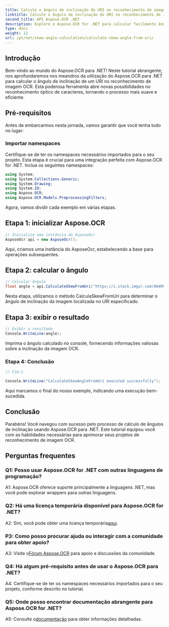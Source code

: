 ```yaml
---
title: Calcule o ângulo de inclinação do URI no reconhecimento de imagem OCR
linktitle: Calcule o ângulo de inclinação do URI no reconhecimento de imagem OCR
second_title: API Aspose.OCR .NET
description: Explore o Aspose.OCR for .NET para calcular facilmente ângulos de inclinação no reconhecimento de imagem OCR. Aprimore seus projetos com precisão e eficiência.
type: docs
weight: 12
url: /pt/net/skew-angle-calculation/calculate-skew-angle-from-uri/
---
```

## Introdução

Bem-vindo ao mundo do Aspose.OCR para .NET! Neste tutorial abrangente, nos aprofundaremos nos meandros da utilização do Aspose.OCR para .NET para calcular o ângulo de inclinação de um URI no reconhecimento de imagem OCR. Esta poderosa ferramenta abre novas possibilidades no reconhecimento óptico de caracteres, tornando o processo mais suave e eficiente.

## Pré-requisitos

Antes de embarcarmos nesta jornada, vamos garantir que você tenha tudo no lugar:

### Importar namespaces

Certifique-se de ter os namespaces necessários importados para o seu projeto. Esta etapa é crucial para uma integração perfeita com Aspose.OCR for .NET. Inclua os seguintes namespaces:

```csharp
using System;
using System.Collections.Generic;
using System.Drawing;
using System.IO;
using Aspose.OCR;
using Aspose.OCR.Models.PreprocessingFilters;
```

Agora, vamos dividir cada exemplo em várias etapas.

## Etapa 1: inicializar Aspose.OCR

```csharp
// Inicialize uma instância do AsposeOcr
AsposeOcr api = new AsposeOcr();
```

Aqui, criamos uma instância do AsposeOcr, estabelecendo a base para operações subsequentes.

## Etapa 2: calcular o ângulo

```csharp
// Calcular ângulo
float angle = api.CalculateSkewFromUri("https://i.stack.imgur.com/0A4M9.png");
```

Nesta etapa, utilizamos o método CalculaSkewFromUri para determinar o ângulo de inclinação da imagem localizada no URI especificado.

## Etapa 3: exibir o resultado

```csharp
// Exibir o resultado
Console.WriteLine(angle);
```

Imprima o ângulo calculado no console, fornecendo informações valiosas sobre a inclinação da imagem OCR.

### Etapa 4: Conclusão

```csharp
// Fim:1

Console.WriteLine("CalculateSkewAngleFromUri executed successfully");
```

Aqui marcamos o final do nosso exemplo, indicando uma execução bem-sucedida.

## Conclusão

Parabéns! Você navegou com sucesso pelo processo de cálculo de ângulos de inclinação usando Aspose.OCR para .NET. Este tutorial equipou você com as habilidades necessárias para aprimorar seus projetos de reconhecimento de imagem OCR.

## Perguntas frequentes

### Q1: Posso usar Aspose.OCR for .NET com outras linguagens de programação?

A1: Aspose.OCR oferece suporte principalmente a linguagens .NET, mas você pode explorar wrappers para outras linguagens.

### Q2: Há uma licença temporária disponível para Aspose.OCR for .NET?

 A2: Sim, você pode obter uma licença temporária[aqui](https://purchase.aspose.com/temporary-license/).

### P3: Como posso procurar ajuda ou interagir com a comunidade para obter apoio?

 A3: Visite o[Fórum Aspose.OCR](https://forum.aspose.com/c/ocr/16) para apoio e discussões da comunidade.

### Q4: Há algum pré-requisito antes de usar o Aspose.OCR para .NET?

A4: Certifique-se de ter os namespaces necessários importados para o seu projeto, conforme descrito no tutorial.

### Q5: Onde posso encontrar documentação abrangente para Aspose.OCR for .NET?

 A5: Consulte o[documentação](https://reference.aspose.com/ocr/net/) para obter informações detalhadas.